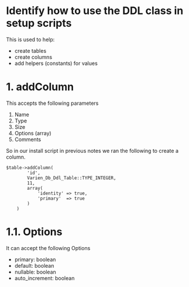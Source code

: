 # Identify how to use the DDL class in setup scripts

This is used to help:

- create tables
- create columns
- add helpers (constants) for values


# 1. addColumn

This accepts the following parameters

1. Name
2. Type
3. Size
4. Options (array)
5. Comments

So in our install script in previous notes we ran the following to create a column.

    $table->addColumn(
            'id',
            Varien_Db_Ddl_Table::TYPE_INTEGER,
            11,
            array(
                'identity' => true,
                'primary'  => true
            )
        )

# 1.1. Options

It can accept the following Options

- primary: boolean
- default: boolean
- nullable: boolean
- auto_increment: boolean
